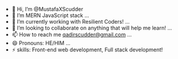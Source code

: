 - 👋 Hi, I’m @MustafaXScudder
- 👀 I’m MERN JavaScript stack ...
- 🌱 I’m currently working with Resilient Coders! ...
- 💞️ I’m looking to collaborate on anything that will help me learn! ...
- 📫 How to reach me qadirscudder@gmail.com  ...
- 😄 Pronouns: HE/HIM ...
- ⚡ skills: Front-end web development, Full stack development!

<!---
MustafaXScudder/MustafaXScudder is a ✨ special ✨ repository because its `README.md` (this file) appears on your GitHub profile.
You can click the Preview link to take a look at your changes.
--->
